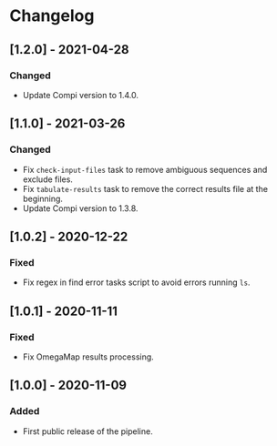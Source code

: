 # Changelog

## [1.2.0] - 2021-04-28

### Changed

- Update Compi version to 1.4.0.

## [1.1.0] - 2021-03-26

### Changed

- Fix `check-input-files` task to remove ambiguous sequences and exclude files.
- Fix `tabulate-results` task to remove the correct results file at the beginning.
- Update Compi version to 1.3.8.

## [1.0.2] - 2020-12-22

### Fixed

- Fix regex in find error tasks script to avoid errors running `ls`.

## [1.0.1] - 2020-11-11

### Fixed

- Fix OmegaMap results processing.

## [1.0.0] - 2020-11-09

### Added

- First public release of the pipeline.
